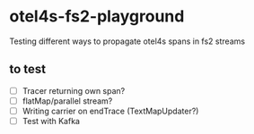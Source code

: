 # otel4s-fs2-playground

Testing different ways to propagate otel4s spans in fs2 streams

## to test

- [ ] Tracer returning own span?
- [ ] flatMap/parallel stream?
- [ ] Writing carrier on endTrace (TextMapUpdater?)
- [ ] Test with Kafka
